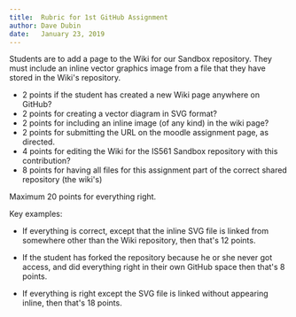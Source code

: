 ```yaml
---
title:  Rubric for 1st GitHub Assignment
author: Dave Dubin
date:   January 23, 2019
---
```


Students are to add a page to the Wiki for our Sandbox
repository. They must include an inline vector graphics image from a
file that they have stored in the Wiki's repository.

- 2 points if the student has created a new Wiki page anywhere on GitHub?
- 2 points for creating a vector diagram in SVG format?
- 2 points for including an inline image (of any kind) in the wiki page?
- 2 points for submitting the URL on the moodle assignment page, as directed.
- 4 points for editing the Wiki for the IS561 Sandbox repository with this contribution?
- 8 points for having all files for this assignment part of the correct shared repository (the wiki's)

Maximum 20 points for everything right.

Key examples:

- If everything is correct, except that the inline SVG file is linked
  from somewhere other than the Wiki repository, then that's 12 points.

- If the student has forked the repository because he or she never got
  access, and did everything right in their own GitHub space then that's
  8 points.

- If everything is right except the SVG file is linked without
  appearing inline, then that's 18 points.